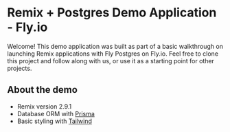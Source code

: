 # Remix + Postgres Demo Application - Fly.io

Welcome! This demo application was built as part of a basic walkthrough on launching Remix applications with Fly Postgres on Fly.io. Feel free to clone this project and follow along with us, or use it as a starting point for other projects.

## About the demo
- Remix version 2.9.1
- Database ORM with [Prisma](https://www.prisma.io/)
- Basic styling with [Tailwind](https://tailwindcss.com/)